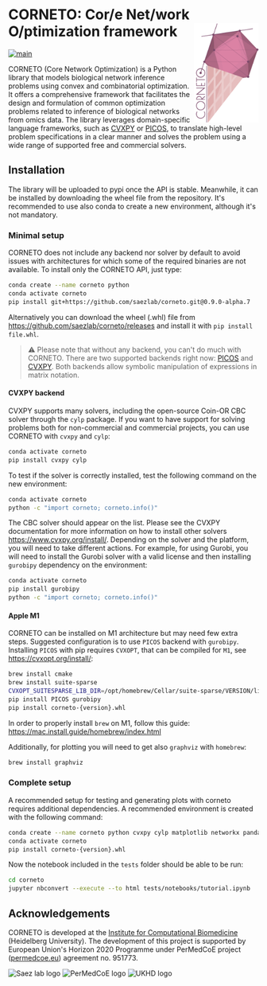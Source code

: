 # CORNETO: Cor/e Net/work O/ptimization framework <img src="https://github.com/pablormier/resources/raw/main/images/logos/corneto-logo-250px.png" align="right" height="200" alt="logo">
<!-- badges: start -->
[![main](https://github.com/saezlab/corneto/actions/workflows/unit-tests.yml/badge.svg)](https://github.com/saezlab/corneto/actions)
<!-- badges: end -->

CORNETO (Core Network Optimization) is a Python library that models biological network inference problems using convex and combinatorial optimization. It offers a comprehensive framework that facilitates the design and formulation of common optimization problems related to inference of biological networks from omics data. The library leverages domain-specific language frameworks, such as [CVXPY](https://www.cvxpy.org/index.html) or [PICOS](https://picos-api.gitlab.io/picos/), to translate high-level problem specifications in a clear manner and solves the problem using a wide range of supported free and commercial solvers.

## Installation

The library will be uploaded to pypi once the API is stable. Meanwhile, it can be installed by downloading the wheel file from the repository. It's recommended to use also conda to create a new environment, although it's not mandatory.

### Minimal setup

CORNETO does not include any backend nor solver by default to avoid issues with architectures for which some of the required binaries are not available. To install only the CORNETO API, just type:

```bash
conda create --name corneto python
conda activate corneto
pip install git+https://github.com/saezlab/corneto.git@0.9.0-alpha.7
```

Alternatively you can download the wheel (.whl) file from https://github.com/saezlab/corneto/releases and install it with `pip install file.whl`. 

> :warning: Please note that without any backend, you can't do much with CORNETO. There are two supported backends right now: [PICOS](https://picos-api.gitlab.io/picos/tutorial.html) and [CVXPY](https://www.cvxpy.org/). Both backends allow symbolic manipulation of expressions in matrix notation. 


#### CVXPY backend

CVXPY supports many solvers, including the open-source Coin-OR CBC solver through the `cylp` package. If you want to have support for solving problems both for non-commercial and commercial projects, you can use CORNETO with `cvxpy` and `cylp`:

```bash
conda activate corneto
pip install cvxpy cylp
```

To test if the solver is correctly installed, test the following command on the new environment:

```bash
conda activate corneto
python -c "import corneto; corneto.info()"
```

The CBC solver should appear on the list. Please see the CVXPY documentation for more information on how to install other solvers https://www.cvxpy.org/install/. Depending on the solver and the platform, you will need to take different actions. For example, for using Gurobi, you will need to install the Gurobi solver with a valid license and then installing `gurobipy` dependency on the environment:

```bash
conda activate corneto
pip install gurobipy
python -c "import corneto; corneto.info()"
```

#### Apple M1

CORNETO can be installed on M1 architecture but may need few extra steps. Suggested configuration is to use `PICOS` backend with `gurobipy`. Installing `PICOS` with pip requires `CVXOPT`, that can be compiled for `M1`, see https://cvxopt.org/install/:

```bash
brew install cmake
brew install suite-sparse
CVXOPT_SUITESPARSE_LIB_DIR=/opt/homebrew/Cellar/suite-sparse/VERSION/lib/ CVXOPT_SUITESPARSE_INC_DIR=/opt/homebrew/Cellar/suite-sparse/VERSION/include/ pip install cvxopt
pip install PICOS gurobipy
pip install corneto-{version}.whl
```

In order to properly install `brew` on M1, follow this guide: https://mac.install.guide/homebrew/index.html

Additionally, for plotting you will need to get also `graphviz` with `homebrew`:

```bash
brew install graphviz
```

### Complete setup

A recommended setup for testing and generating plots with corneto requires additional dependencies. A recommended environment is created with the following command:

```bash
conda create --name corneto python cvxpy cylp matplotlib networkx pandas jupyter pydot graphviz
conda activate corneto
pip install corneto-{version}.whl
```

Now the notebook included in the `tests` folder should be able to be run:

```bash
cd corneto
jupyter nbconvert --execute --to html tests/notebooks/tutorial.ipynb
```



## Acknowledgements

CORNETO is developed at the [Institute for Computational Biomedicine](https://saezlab.org) (Heidelberg University). The development of this project is supported by European Union's Horizon 2020 Programme under
PerMedCoE project ([permedcoe.eu](https://permedcoe.eu/)) agreement no. 951773.

<img src="https://raw.githubusercontent.com/saezlab/.github/main/profile/logos/saezlab.png" alt="Saez lab logo" height="64px" style="height:64px; width:auto"> <img src="https://lcsb-biocore.github.io/COBREXA.jl/stable/assets/permedcoe.svg" alt="PerMedCoE logo" height="64px" style="height:64px; width:auto"> <img src="https://www.klinikum.uni-heidelberg.de/typo3conf/ext/site_ukhd/Resources/Public/Images/Logo_ukhd_de.svg" alt="UKHD logo" height="64px" style="height:64px; width:auto">  

